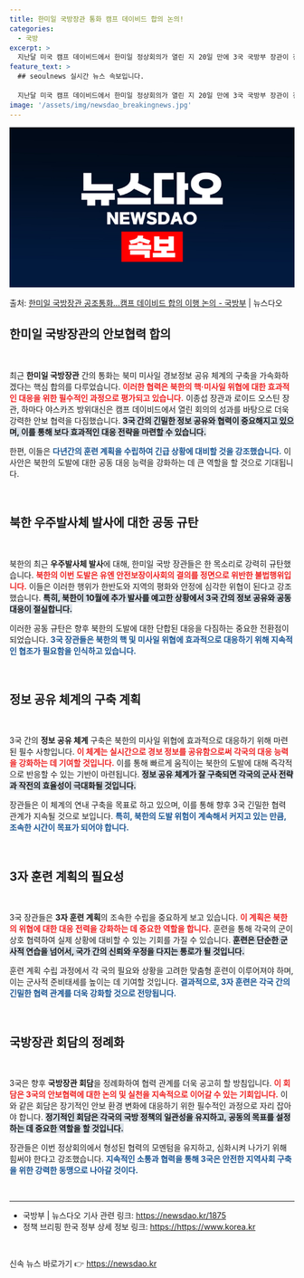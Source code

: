 ```yaml
---
title: 한미일 국방장관 통화 캠프 데이비드 합의 논의!
categories:
  - 국방
excerpt: >
  지난달 미국 캠프 데이비드에서 한미일 정상회의가 열린 지 20일 만에 3국 국방부 장관이 전화 통화를 하며 …
feature_text: >
  ## seoulnews 실시간 뉴스 속보입니다.

  지난달 미국 캠프 데이비드에서 한미일 정상회의가 열린 지 20일 만에 3국 국방부 장관이 전화 통화를 하며 …
image: '/assets/img/newsdao_breakingnews.jpg'
---
```


![뉴스다오 속보](/assets/img/newsdao_breakingnews.jpg)

<p>출처: <a href="https://newsdao.kr/1875" rel="dofollow">한미일 국방장관 공조통화…캠프 데이비드 합의 이행 논의 - 국방부</a> | 뉴스다오</p>

<h2 data-ke-size="size26">한미일 국방장관의 안보협력 합의</h2>

<p data-ke-size="size16">&nbsp;</p>

최근 <b>한미일 국방장관</b> 간의 통화는 북미 미사일 경보정보 공유 체계의 구축을 가속화하겠다는 핵심 합의를 다루었습니다. <b><span style="color: #ee2323;">이러한 협력은 북한의 핵·미사일 위협에 대한 효과적인 대응을 위한 필수적인 과정으로 평가되고 있습니다.</span></b> 이종섭 장관과 로이드 오스틴 장관, 하마다 야스카즈 방위대신은 캠프 데이비드에서 열린 회의의 성과를 바탕으로 더욱 강력한 안보 협력을 다짐했습니다. <b><span style="background-color: #21538527;">3국 간의 긴밀한 정보 공유와 협력이 중요해지고 있으며, 이를 통해 보다 효과적인 대응 전략을 마련할 수 있습니다.</span></b>

한편, 이들은 <b><span style="color: #1a5490;">다년간의 훈련 계획을 수립하여 긴급 상황에 대비할 것을 강조했습니다.</span></b> 이 사안은 북한의 도발에 대한 공동 대응 능력을 강화하는 데 큰 역할을 할 것으로 기대됩니다.

<p data-ke-size="size16">&nbsp;</p>

<h2 data-ke-size="size26">북한 우주발사체 발사에 대한 공동 규탄</h2>

<p data-ke-size="size16">&nbsp;</p>

북한의 최근 <b>우주발사체 발사</b>에 대해, 한미일 국방 장관들은 한 목소리로 강력히 규탄했습니다. <b><span style="color: #ee2323;">북한의 이번 도발은 유엔 안전보장이사회의 결의를 정면으로 위반한 불법행위입니다.</span></b> 이들은 이러한 행위가 한반도와 지역의 평화와 안정에 심각한 위협이 된다고 강조했습니다. <b><span style="background-color: #21538527;">특히, 북한이 10월에 추가 발사를 예고한 상황에서 3국 간의 정보 공유와 공동 대응이 절실합니다.</span></b>

이러한 공동 규탄은 향후 북한의 도발에 대한 단합된 대응을 다짐하는 중요한 전환점이 되었습니다. <b><span style="color: #1a5490;">3국 장관들은 북한의 핵 및 미사일 위협에 효과적으로 대응하기 위해 지속적인 협조가 필요함을 인식하고 있습니다.</span></b>

<p data-ke-size="size16">&nbsp;</p>

<h2 data-ke-size="size26">정보 공유 체계의 구축 계획</h2>

<p data-ke-size="size16">&nbsp;</p>

3국 간의 <b>정보 공유 체계</b> 구축은 북한의 미사일 위협에 효과적으로 대응하기 위해 마련된 필수 사항입니다. <b><span style="color: #ee2323;">이 체계는 실시간으로 경보 정보를 공유함으로써 각국의 대응 능력을 강화하는 데 기여할 것입니다.</span></b> 이를 통해 빠르게 움직이는 북한의 도발에 대해 즉각적으로 반응할 수 있는 기반이 마련됩니다. <b><span style="background-color: #21538527;">정보 공유 체계가 잘 구축되면 각국의 군사 전략과 작전의 효율성이 극대화될 것입니다.</span></b>

장관들은 이 체계의 연내 구축을 목표로 하고 있으며, 이를 통해 향후 3국 긴밀한 협력 관계가 지속될 것으로 보입니다. <b><span style="color: #1a5490;">특히, 북한의 도발 위험이 계속해서 커지고 있는 만큼, 조속한 시간이 목표가 되어야 합니다.</span></b>

<p data-ke-size="size16">&nbsp;</p>

<h2 data-ke-size="size26">3자 훈련 계획의 필요성</h2>

<p data-ke-size="size16">&nbsp;</p>

3국 장관들은 <b>3자 훈련 계획</b>의 조속한 수립을 중요하게 보고 있습니다. <b><span style="color: #ee2323;">이 계획은 북한의 위협에 대한 대응 전력을 강화하는 데 중요한 역할을 합니다.</span></b> 훈련을 통해 각국의 군이 상호 협력하여 실제 상황에 대비할 수 있는 기회를 가질 수 있습니다. <b><span style="background-color: #21538527;">훈련은 단순한 군사적 연습을 넘어서, 국가 간의 신뢰와 우정을 다지는 통로가 될 것입니다.</span></b>

훈련 계획 수립 과정에서 각 국의 필요와 상황을 고려한 맞춤형 훈련이 이루어져야 하며, 이는 군사적 준비태세를 높이는 데 기여할 것입니다. <b><span style="color: #1a5490;">결과적으로, 3자 훈련은 각국 간의 긴밀한 협력 관계를 더욱 강화할 것으로 전망됩니다.</span></b>

<p data-ke-size="size16">&nbsp;</p>

<h2 data-ke-size="size26">국방장관 회담의 정례화</h2>

<p data-ke-size="size16">&nbsp;</p>

3국은 향후 <b>국방장관 회담</b>을 정례화하여 협력 관계를 더욱 공고히 할 방침입니다. <b><span style="color: #ee2323;">이 회담은 3국의 안보협력에 대한 논의 및 실천을 지속적으로 이어갈 수 있는 기회입니다.</span></b> 이와 같은 회담은 장기적인 안보 환경 변화에 대응하기 위한 필수적인 과정으로 자리 잡아야 합니다. <b><span style="background-color: #21538527;">정기적인 회담은 각국의 국방 정책의 일관성을 유지하고, 공동의 목표를 설정하는 데 중요한 역할을 할 것입니다.</span></b>

장관들은 이번 정상회의에서 형성된 협력의 모멘텀을 유지하고, 심화시켜 나가기 위해 힘써야 한다고 강조했습니다. <b><span style="color: #1a5490;">지속적인 소통과 협력을 통해 3국은 안전한 지역사회 구축을 위한 강력한 동맹으로 나아갈 것이다.</span></b>

<p data-ke-size="size16">&nbsp;</p>

<hr>

<ul>
    <li>국방부 | 뉴스다오 기사 관련 링크: <a href="https://newsdao.kr/1875">https://newsdao.kr/1875</a></li>
    <li>정책 브리핑 한국 정부 상세 정보 링크: <a href="https://https://www.korea.kr">https://https://www.korea.kr</a></li>
</ul>

<p data-ke-size="size16">&nbsp;</p> 

신속 뉴스 바로가기 👉 <a href="https://newsdao.kr" rel="dofollow">https://newsdao.kr</a>


